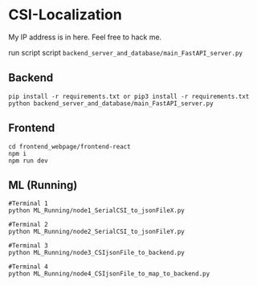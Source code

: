 # CSI-Localization

My IP address is in here. Feel free to hack me.

run script script `backend_server_and_database/main_FastAPI_server.py`

## Backend

```
pip install -r requirements.txt or pip3 install -r requirements.txt
python backend_server_and_database/main_FastAPI_server.py
```

## Frontend

```
cd frontend_webpage/frontend-react
npm i
npm run dev
```

## ML (Running)

```
#Terminal 1
python ML_Running/node1_SerialCSI_to_jsonFileX.py

#Terminal 2
python ML_Running/node2_SerialCSI_to_jsonFileY.py

#Terminal 3
python ML_Running/node3_CSIjsonFile_to_backend.py

#Terminal 4
python ML_Running/node4_CSIjsonFile_to_map_to_backend.py
```
